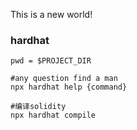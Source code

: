 This is a new world!

### hardhat

```shell
pwd = $PROJECT_DIR

#any question find a man
npx hardhat help {command}

#编译solidity
npx hardhat compile

```